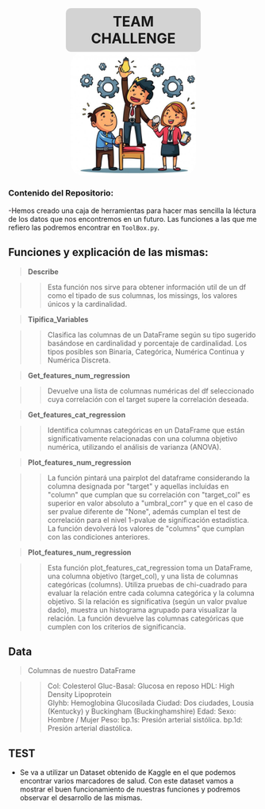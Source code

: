 

<div style="text-align:center;">
    <h1 style="border-radius: 10px; padding: 10px; width: 50%; margin: 0 auto; background-color: lightgray; text-transform: uppercase;">TEAM CHALLENGE</h1>
    <img src="./Imagenes/portadaa.png" alt="Portada" style="border-radius: 25px; width: 50%;">
</div>


### Contenido del Repositorio:

-Hemos creado una caja de herramientas para hacer mas sencilla la léctura de los datos que nos encontremos en un futuro. Las funciones a las que me refiero las podremos encontrar en `ToolBox.py`.

## Funciones y explicación de las mismas:

> **Describe**

>> Esta función nos sirve para obtener información util de un df como el tipado de sus columnas, los missings, los valores únicos y la cardinalidad.

> **Tipifica_Variables**

>> Clasifica las columnas de un DataFrame según su tipo sugerido basándose en cardinalidad y porcentaje de cardinalidad. Los tipos posibles son Binaria, Categórica, Numérica Continua y Numérica Discreta.

> **Get_features_num_regression**

>> Devuelve una lista de columnas numéricas del df seleccionado cuya correlación con el target supere la correlación deseada.

> **Get_features_cat_regression**

>> Identifica columnas categóricas en un DataFrame que están significativamente relacionadas con una columna objetivo numérica, utilizando el análisis de varianza (ANOVA).

> **Plot_features_num_regression**

>> La función pintará una pairplot del dataframe considerando la columna designada por "target" y aquellas incluidas en "column" que cumplan que su correlación con "target_col" es superior en valor absoluto a "umbral_corr" y que en el caso de ser pvalue diferente de "None", además cumplan el test de correlación para el nivel 1-pvalue de significación estadística. La función devolverá los valores de "columns" que cumplan con las condiciones anteriores.

> **Plot_features_num_regression**

>> Esta función plot_features_cat_regression toma un DataFrame, una columna objetivo (target_col), y una lista de columnas categóricas (columns). Utiliza pruebas de chi-cuadrado para evaluar la relación entre cada columna categórica y la columna objetivo. Si la relación es significativa (según un valor pvalue dado), muestra un histograma agrupado para visualizar la relación. La función devuelve las columnas categóricas que cumplen con los criterios de significancia.

## Data

> Columnas de nuestro DataFrame

>> Col: Colesterol
>> Gluc-Basal: Glucosa en reposo
>> HDL: High Density Lipoprotein	
>> Glyhb: Hemoglobina Glucosilada
>> Ciudad: Dos ciudades, Lousia (Kentucky) y Buckingham (Buckinghamshire)
>> Edad: 
>> Sexo: Hombre / Mujer
>> Peso:
>> bp.1s: Presión arterial sistólica.
>> bp.1d: Presión arterial diastólica.


## TEST

- Se va a utilizar un Dataset obtenido de Kaggle en el que podemos encontrar varios marcadores de salud. Con este dataset vamos a mostrar el buen funcionamiento de nuestras funciones y podremos observar el desarrollo de las mismas.



